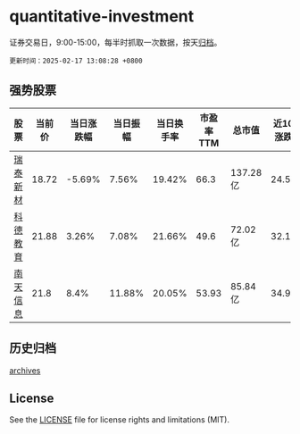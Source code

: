 # quantitative-investment

证券交易日，9:00-15:00，每半时抓取一次数据，按天[归档](archives)。

`更新时间：2025-02-17 13:08:28 +0800`

## 强势股票

|股票|当前价|当日涨跌幅|当日振幅|当日换手率|市盈率TTM|总市值|近10日涨跌幅|
|----|----|----|----|----|----|----|----|
|[瑞泰新材](https://xueqiu.com/S/SZ301238)|18.72|-5.69%|7.56%|19.42%|66.3|137.28亿|24.55%|
|[科德教育](https://xueqiu.com/S/SZ300192)|21.88|3.26%|7.08%|21.66%|49.6|72.02亿|32.13%|
|[南天信息](https://xueqiu.com/S/SZ000948)|21.8|8.4%|11.88%|20.05%|53.93|85.84亿|34.9%|

## 历史归档

[archives](archives)

## License

See the [LICENSE](LICENSE) file for license rights and limitations (MIT).